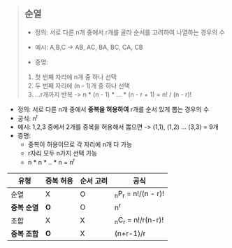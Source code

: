 > ## 순열
> - 정의: 서로 다른 n개 중에서 r개를 골라 순서를 고려하여 나열하는 경우의 수
> - 예시: A,B,C -> AB, AC, BA, BC, CA, CB
> 
> - 증명:
> 1. 첫 번째 자리에 n개 중 하나 선택
> 2. 두 번째 자리에 (n - 1)개 중 하나 선택
> 3. ...r개까지 반복
> -> n * (n - 1) * ... * (n - r + 1) = n! / (n - r)!

- 정의: 서로 다른 n개 중에서 **중복을 허용하여** r개를 순서 있게 뽑는 경우의 수
- 공식: n<sup>r</sup>
- 예시: 1,2,3 중에서 2개를 중복을 허용해서 뽑으면 
  -> (1,1), (1,2) ... (3,3) = 9개
- 증명: 
	- 중복이 허용이므로 각 자리에 n개 다 가능
	- r자리 모두 n가지 선택 가능
	- n * n * .. * n = n<sup>r</sup>


| **유형**    | **중복 허용** | **순서 고려** | **공식**                                  |
| --------- | --------- | --------- | --------------------------------------- |
| 순열        | X         | O         | <sub>n</sub>P<sub>r</sub> = n!/(n - r)! |
| **중복 순열** | **O**     | O         | n<sup>r</sup>                           |
| 조합        | X         | X         | <sub>n</sub>C<sub>r</sub> = n!/r(n-r)!  |
| **중복 조합** | **O**     | X         | (n+r-1)/r                               |

